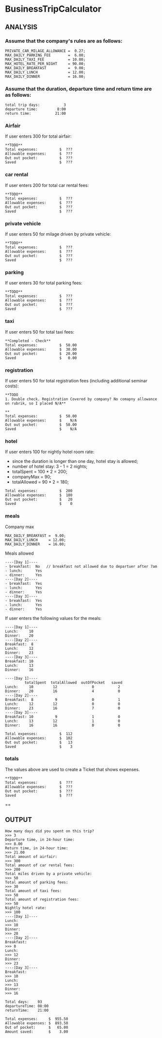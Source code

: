 # BusinessTripCalculator

## ANALYSIS

### Assume that the company's rules are as follows:
```
PRIVATE_CAR_MILAGE_ALLOWANCE =  0.27;
MAX_DAILY_PARKING_FEE        =  6.00;
MAX_DAILY_TAXI_FEE           = 10.00;
MAX_HOTEL_RATE_PER_NIGHT     = 90.00;
MAX_DAILY_BREAKFAST          =  9.00;
MAX_DAILY_LUNCH              = 12.00;
MAX_DAILY_DINNER             = 16.00;
```

### Assume that the duration, departure time and return time are as follows:
```
total trip days:           3
departure time:         8:00
return time:           21:00
```

### Airfair                
If user enters 300 for total airfair:
```
**TODO**
Total expenses:          $  ???
Allowable expenses:      $  ???
Out out pocket:          $  ???
Saved                    $  ???
```

### car rental         
If user enters 200 for total car rental fees:
```
**TODO**
Total expenses:          $  ???
Allowable expenses:      $  ???
Out out pocket:          $  ???
Saved                    $  ???
```

### private vehicle  
If user enters 50 for milage driven by private vehicle:
```
**TODO**
Total expenses:          $  ???
Allowable expenses:      $  ???
Out out pocket:          $  ???
Saved                    $  ???
```

### parking          
If user enters 30 for total parking fees:
```
**TODO**
Total expenses:          $  ???
Allowable expenses:      $  ???
Out out pocket:          $  ???
Saved                    $  ???
```

### taxi              
If user enters 50 for total taxi fees:
```
**Completed - Check**
Total expenses:          $  50.00
Allowable expenses:      $  30.00
Out out pocket:          $  20.00
Saved                    $   0.00
```

### registration      
If user enters 50 for total registration fees (including additional seminar costs):
```
**TODO
1. Double check. Registration Covered by company? No comapny allowance on rubrik, so I placed N/A**

** 
Total expenses:          $  50.00
Allowable expenses:      $    N/A
Out out pocket:          $  50.00
Saved                    $    N/A
```

### hotel 
If user enters 100 for nightly hotel room rate:

- since the duration is longer than one day, hotel stay is allowed;
- number of hotel stay: 3 - 1 = 2 nights;
- totalSpent   = 100 * 2 = 200;
- companyMax   =  90;
- totalAllowed =  90 * 2 = 180;

```
Total expenses:          $  200
Allowable expenses:      $  180
Out out pocket:          $   20
Saved                    $    0
```

### meals

Company max
```
MAX_DAILY_BREAKFAST =  9.00;
MAX_DAILY_LUNCH     = 12.00;
MAX_DAILY_DINNER    = 16.00;
```

Meals allowed
```
----[Day 1]----
- breakfast:  No   // breakfast not allowed due to departuer after 7am
- lunch:      Yes
- dinner:     Yes
----[Day 2]----
- breakfast:  Yes
- lunch:      Yes
- dinner:     Yes
----[Day 3]----
- breakfast:  Yes
- lunch:      Yes
- dinner:     Yes
```

If user enters the following values for the meals:
```
----[Day 1]----
Lunch:     10
Dinner:    20
----[Day 2]----
Breakfast:  8
Lunch:     12
Dinner:    23
----[Day 3]----
Breakfast: 10
Lunch:     13
Dinner:    16
```

```
----[Day 1]----
         totalSpent  totalAllowed  outOfPocket   saved
Lunch:     10         12                0           2 
Dinner:    20         16                4           0
----[Day 2]----
Breakfast:  8          9                0           1 
Lunch:     12         12                0           0 
Dinner:    23         16                7           0 
----[Day 3]----
Breakfast: 10          9                1           0 
Lunch:     13         12                1           0 
Dinner:    16         16                0           0
```

```
Total expenses:          $  112
Allowable expenses:      $  102
Out out pocket:          $   13
Saved                    $    3
```

### totals
The values above are used to create a Ticket that shows expenses.

```
**TODO**
Total expenses:          $  ???
Allowable expenses:      $  ???
Out out pocket:          $  ???
Saved                    $  ???
```

==

## OUTPUT

```
How many days did you spent on this trip? 
>>> 3
Departure time, in 24-hour time: 
>>> 8.00
Return time, in 24-hour time: 
>>> 21.00
Total amount of airfair: 
>>> 300
Total amount of car rental fees: 
>>> 200
Total miles driven by a private vehicle: 
>>> 50
Total amount of parking fees: 
>>> 30
Total amount of taxi fees: 
>>> 50
Total amount of registration fees: 
>>> 50
Nightly hotel rate: 
>>> 100
----[Day 1]----
Lunch: 
>>> 10
Dinner: 
>>> 20
----[Day 2]----
Breakfast: 
>>> 8
Lunch: 
>>> 12
Dinner: 
>>> 23
----[Day 3]----
Breakfast: 
>>> 10
Lunch: 
>>> 13
Dinner: 
>>> 16
```

```
Total days:    03
departureTime: 08:00
returnTime:    21:00

Total expenses:     $  955.50
Allowable expenses: $  893.50
Out of pocket:      $   65.00
Amount saved:       $    3.00
```
